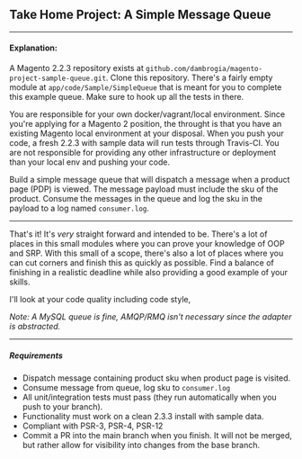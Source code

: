 ## Take Home Project: A Simple Message Queue

____

#### Explanation:

A Magento 2.2.3 repository exists at `github.com/dambrogia/magento-project-sample-queue.git`. Clone this repository. There's a fairly empty module at `app/code/Sample/SimpleQueue` that is meant for you to complete this example queue. Make sure to hook up all the tests in there.

You are responsible for your own docker/vagrant/local environment. Since you're applying for a Magento 2 position, the throught is that you have an existing  Magento local environment at your disposal. When you push your code, a fresh 2.2.3 with sample data will run tests through Travis-CI. You are not responsible for providing any other infrastructure or deployment than your local env and pushing your code.

Build a simple message queue that will dispatch a message when a product page (PDP) is viewed. The message payload must include the sku of the product. Consume the messages in the queue and log the sku in the payload to a log named `consumer.log`.
___
That's it! It's _very_ straight forward and intended to be. There's a lot of places in this small modules where you can prove your knowledge of OOP and SRP. With this small of a scope, there's also a lot of places where you can cut corners and finish this as quickly as possible. Find a balance of finishing in a realistic deadline while also providing a good example of your skills.

I'll look at your code quality including code style,

_Note: A MySQL queue is fine, AMQP/RMQ isn't necessary since the adapter is abstracted._
____

##### Requirements
 - Dispatch message containing product sku when product page is visited.
 - Consume message from queue, log sku to `consumer.log`
 - All unit/integration tests must pass (they run automatically when you push to your branch).
 - Functionality must work on a clean 2.3.3 install with sample data.
 - Compliant with PSR-3, PSR-4, PSR-12
 - Commit a PR into the main branch when you finish. It will not be merged, but rather allow for visibility into changes from the base branch.
